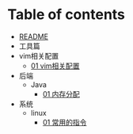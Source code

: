 # Table of contents

- [README](README.md)
-  工具篇
  - vim相关配置
    - [01 vim相关配置](工具篇/vim相关配置/01-vimrc相关配置.md)
- 后端
  - Java
    - [01 内存分配](后端/java/01-内存分配)
- 系统
  - linux
    - [01 常用的指令](系统篇/linux/01-linux用到的命令.md)

